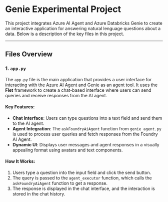 # Genie Experimental Project

This project integrates Azure AI Agent and Azure Databricks Genie to create an interactive application for answering natural lenguage questions about a data. Below is a description of the key files in this project.

---

## Files Overview

### 1. `app.py`
The `app.py` file is the main application that provides a user interface for interacting with the Azure AI Agent and Genie as an agent tool. It uses the **Flet** framework to create a chat-based interface where users can send queries and receive responses from the AI agent.

#### Key Features:
- **Chat Interface**: Users can type questions into a text field and send them to the AI agent.
- **Agent Integration**: The `askFoundryAiAgent` function from `genie_agent.py` is used to process user queries and fetch responses from the Foundry AI Agent.
- **Dynamic UI**: Displays user messages and agent responses in a visually appealing format using avatars and text components.

#### How It Works:
1. Users type a question into the input field and click the send button.
2. The query is passed to the `agent_executor` function, which calls the `askFoundryAiAgent` function to get a response.
3. The response is displayed in the chat interface, and the interaction is stored in the chat history.





   